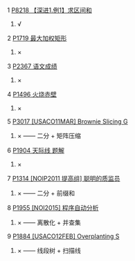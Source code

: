 1 [P8218 【深进1.例1】求区间和](https://www.luogu.com.cn/problem/P8218)

1. √

2 [P1719 最大加权矩形](https://www.luogu.com.cn/problem/P1719)

1. ×

3 [P2367 语文成绩](https://www.luogu.com.cn/problem/P2367)

1. ×

4 [P1496 火烧赤壁](https://www.luogu.com.cn/problem/P1496)

1. ×

5 [P3017 [USACO11MAR] Brownie Slicing G](https://www.luogu.com.cn/problem/P3017)

1. × —— 二分 + 矩阵压缩

6 [P1904 天际线 题解](https://www.luogu.com.cn/problem/solution/P1904)

1. ×

7 [P1314 [NOIP2011 提高组] 聪明的质监员](https://www.luogu.com.cn/problem/P1314)

1. × —— 二分 + 前缀和

8 [P1955 [NOI2015] 程序自动分析](https://www.luogu.com.cn/problem/P1955#submit)

1. × —— 离散化 + 并查集

9 [P1884 [USACO12FEB] Overplanting S](https://www.luogu.com.cn/problem/P1884)

1. × —— 线段树 + 扫描线
